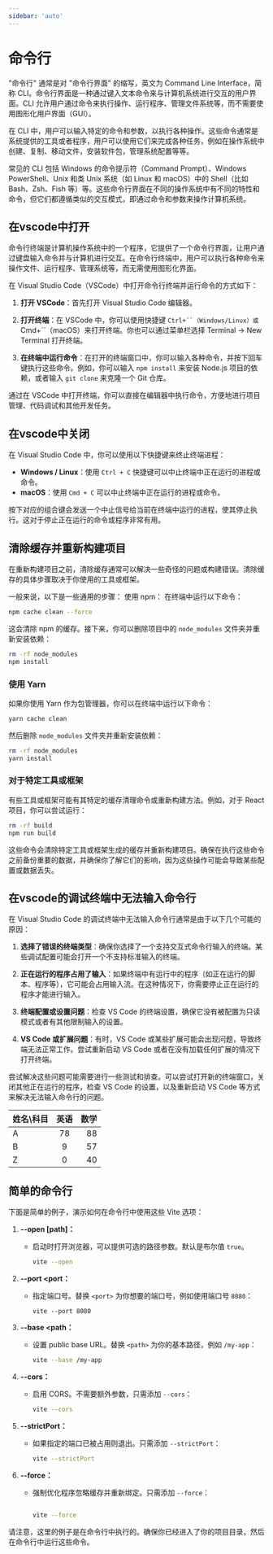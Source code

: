 ```yaml
---
sidebar: 'auto'
---   
```


# 命令行

"命令行" 通常是对 "命令行界面" 的缩写，英文为 Command Line Interface，简称 CLI。命令行界面是一种通过键入文本命令来与计算机系统进行交互的用户界面。CLI 允许用户通过命令来执行操作、运行程序、管理文件系统等，而不需要使用图形化用户界面（GUI）。

在 CLI 中，用户可以输入特定的命令和参数，以执行各种操作。这些命令通常是系统提供的工具或者程序，用户可以使用它们来完成各种任务，例如在操作系统中创建、复制、移动文件，安装软件包，管理系统配置等等。

常见的 CLI 包括 Windows 的命令提示符（Command Prompt）、Windows PowerShell、Unix 和类 Unix 系统（如 Linux 和 macOS）中的 Shell（比如 Bash、Zsh、Fish 等）等。这些命令行界面在不同的操作系统中有不同的特性和命令，但它们都遵循类似的交互模式，即通过命令和参数来操作计算机系统。

## 在vscode中打开

命令行终端是计算机操作系统中的一个程序，它提供了一个命令行界面，让用户通过键盘输入命令并与计算机进行交互。在命令行终端中，用户可以执行各种命令来操作文件、运行程序、管理系统等，而无需使用图形化界面。

在 Visual Studio Code（VSCode）中打开命令行终端并运行命令的方式如下：

1. **打开 VSCode**：首先打开 Visual Studio Code 编辑器。

2. **打开终端**：在 VSCode 中，你可以使用快捷键 `Ctrl+``（Windows/Linux）或`Cmd+``（macOS）来打开终端。你也可以通过菜单栏选择 Terminal -> New Terminal 打开终端。

3. **在终端中运行命令**：在打开的终端窗口中，你可以输入各种命令，并按下回车键执行这些命令。例如，你可以输入 `npm install` 来安装 Node.js 项目的依赖，或者输入 `git clone` 来克隆一个 Git 仓库。

通过在 VSCode 中打开终端，你可以直接在编辑器中执行命令，方便地进行项目管理、代码调试和其他开发任务。

## 在vscode中关闭

在 Visual Studio Code 中，你可以使用以下快捷键来终止终端进程：

- **Windows / Linux**：使用 `Ctrl + C` 快捷键可以中止终端中正在运行的进程或命令。
- **macOS**：使用 `Cmd + C` 可以中止终端中正在运行的进程或命令。

按下对应的组合键会发送一个中止信号给当前在终端中运行的进程，使其停止执行。这对于停止正在运行的命令或程序非常有用。

## 清除缓存并重新构建项目

在重新构建项目之前，清除缓存通常可以解决一些奇怪的问题或构建错误。清除缓存的具体步骤取决于你使用的工具或框架。

一般来说，以下是一些通用的步骤：
使用 npm：
在终端中运行以下命令：

```bash
npm cache clean --force
```

这会清除 npm 的缓存。接下来，你可以删除项目中的 `node_modules` 文件夹并重新安装依赖：

```bash
rm -rf node_modules
npm install
```

### 使用 Yarn

如果你使用 Yarn 作为包管理器，你可以在终端中运行以下命令：

```bash
yarn cache clean
```

然后删除 `node_modules` 文件夹并重新安装依赖：

```bash
rm -rf node_modules
yarn install
```

### 对于特定工具或框架

有些工具或框架可能有其特定的缓存清理命令或重新构建方法。例如，对于 React 项目，你可以尝试运行：

```bash
rm -rf build
npm run build
```

这些命令会清除特定工具或框架生成的缓存并重新构建项目。确保在执行这些命令之前备份重要的数据，并确保你了解它们的影响，因为这些操作可能会导致某些配置或数据丢失。

## 在vscode的调试终端中无法输入命令行

在 Visual Studio Code 的调试终端中无法输入命令行通常是由于以下几个可能的原因：

1. **选择了错误的终端类型**：确保你选择了一个支持交互式命令行输入的终端。某些调试配置可能会打开一个不支持标准输入的终端。

2. **正在运行的程序占用了输入**：如果终端中有运行中的程序（如正在运行的脚本、程序等），它可能会占用输入流。在这种情况下，你需要停止正在运行的程序才能进行输入。

3. **终端配置或设置问题**：检查 VS Code 的终端设置，确保它没有被配置为只读模式或者有其他限制输入的设置。

4. **VS Code 或扩展问题**：有时，VS Code 或某些扩展可能会出现问题，导致终端无法正常工作。尝试重新启动 VS Code 或者在没有加载任何扩展的情况下打开终端。

尝试解决这些问题可能需要进行一些测试和排查。可以尝试打开新的终端窗口，关闭其他正在运行的程序，检查 VS Code 的设置，以及重新启动 VS Code 等方式来解决无法输入命令行的问题。

| 姓名\科目      |     英语      |   数学  |
| ------------- | :-----------: | ----:   |
|    A          |      78       |   88    |
|    B          |       9       |   57    |
|    Z          |       0       |   40    |

## 简单的命令行

下面是简单的例子，演示如何在命令行中使用这些 Vite 选项：

1. **--open [path]：**
   - 启动时打开浏览器，可以提供可选的路径参数。默认是布尔值 `true`。

     ```bash
     vite --open
     ```

2. **--port <port：**
   - 指定端口号。替换 `<port>` 为你想要的端口号，例如使用端口号 `8080`：

     ```bas
     vite --port 8080
     ```

3. **--base <path：**
   - 设置 public base URL。替换 `<path>` 为你的基本路径，例如 `/my-app`：

     ```bash
     vite --base /my-app
     ```

4. **--cors：**
   - 启用 CORS。不需要额外参数，只需添加 `--cors`：

     ```bash
     vite --cors
     ```

5. **--strictPort：**
   - 如果指定的端口已被占用则退出。只需添加 `--strictPort`：

     ```bash
     vite --strictPort
     ```

6. **--force：**
   - 强制优化程序忽略缓存并重新绑定。只需添加 `--force`：

     ```bash

     vite --force
     ```

请注意，这里的例子是在命令行中执行的。确保你已经进入了你的项目目录，然后在命令行中运行这些命令。
